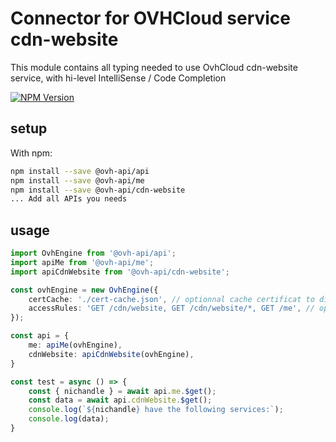 # Connector for OVHCloud service cdn-website

This module contains all typing needed to use OvhCloud cdn-website service, with hi-level IntelliSense / Code Completion

[![NPM Version](https://img.shields.io/npm/v/@ovh-api/cdn-website.svg?style=flat)](https://www.npmjs.org/package/@ovh-api/cdn-website)

## setup

With npm:
````bash
npm install --save @ovh-api/api
npm install --save @ovh-api/me
npm install --save @ovh-api/cdn-website
... Add all APIs you needs
````

## usage

````typescript
import OvhEngine from '@ovh-api/api';
import apiMe from '@ovh-api/me';
import apiCdnWebsite from '@ovh-api/cdn-website';

const ovhEngine = new OvhEngine({ 
    certCache: './cert-cache.json', // optionnal cache certificat to disk
    accessRules: 'GET /cdn/website, GET /cdn/website/*, GET /me', // optionnal limit the requested privileges.
});

const api = {
    me: apiMe(ovhEngine),
    cdnWebsite: apiCdnWebsite(ovhEngine),
}

const test = async () => {
    const { nichandle } = await api.me.$get();
    const data = await api.cdnWebsite.$get();
    console.log(`${nichandle} have the following services:`);
    console.log(data);
}

````